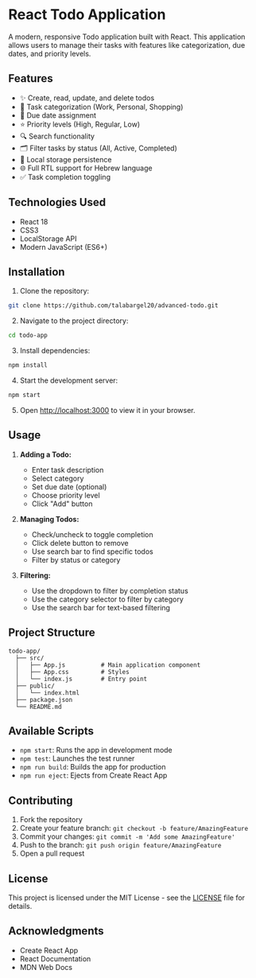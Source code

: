 # React Todo Application

A modern, responsive Todo application built with React. This application allows users to manage their tasks with features like categorization, due dates, and priority levels.

## Features

- ✨ Create, read, update, and delete todos
- 📝 Task categorization (Work, Personal, Shopping)
- 📅 Due date assignment
- ⭐ Priority levels (High, Regular, Low)
- 🔍 Search functionality
- 🗂️ Filter tasks by status (All, Active, Completed)
- 💾 Local storage persistence
- 🌐 Full RTL support for Hebrew language
- ✅ Task completion toggling

## Technologies Used

- React 18
- CSS3
- LocalStorage API
- Modern JavaScript (ES6+)

## Installation

1. Clone the repository:
```bash
git clone https://github.com/talabargel20/advanced-todo.git
```

2. Navigate to the project directory:
```bash
cd todo-app
```

3. Install dependencies:
```bash
npm install
```

4. Start the development server:
```bash
npm start
```

5. Open [http://localhost:3000](http://localhost:3000) to view it in your browser.

## Usage

1. **Adding a Todo:**
   - Enter task description
   - Select category
   - Set due date (optional)
   - Choose priority level
   - Click "Add" button

2. **Managing Todos:**
   - Check/uncheck to toggle completion
   - Click delete button to remove
   - Use search bar to find specific todos
   - Filter by status or category

3. **Filtering:**
   - Use the dropdown to filter by completion status
   - Use the category selector to filter by category
   - Use the search bar for text-based filtering

## Project Structure

```
todo-app/
  ├── src/
  │   ├── App.js          # Main application component
  │   ├── App.css         # Styles
  │   └── index.js        # Entry point
  ├── public/
  │   └── index.html
  ├── package.json
  └── README.md
```

## Available Scripts

- `npm start`: Runs the app in development mode
- `npm test`: Launches the test runner
- `npm run build`: Builds the app for production
- `npm run eject`: Ejects from Create React App

## Contributing

1. Fork the repository
2. Create your feature branch: `git checkout -b feature/AmazingFeature`
3. Commit your changes: `git commit -m 'Add some AmazingFeature'`
4. Push to the branch: `git push origin feature/AmazingFeature`
5. Open a pull request

## License

This project is licensed under the MIT License - see the [LICENSE](LICENSE) file for details.

## Acknowledgments

- Create React App
- React Documentation
- MDN Web Docs